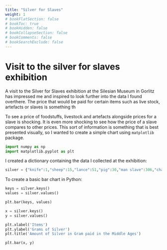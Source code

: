 ```yaml
---
title: "Silver for Slaves"
weight: 1
# bookFlatSection: false
# bookToc: true
# bookHidden: false
# bookCollapseSection: false
# bookComments: false
# bookSearchExclude: false
---
```


# Visit to the silver for slaves exhibition

A visit to the Silver for Slaves exhibition at the Silesian Museum in Gorlitz has impressed me and inspired to look further into the data I found overthere. 
The price that would be paid for certain items such as live stock, artefacts or slaves is something th

To see a price of foodstuffs, livestock and artefacts alongside prices for a slave is shocking. It is even more shocking to see how the price of a slave compares to other prices. This sort of information is something that is best presented visually, so 
I wanted to create a simple chart using `matplotlib` package. 



```python
import numpy as np
import matplotlib.pyplot as plt
```


I created a dictionary containing the data I collected at the exhibition:

```python
silver = {"knife":1,"sheep":15,"lance":51,"pig":30,"man slave":306,"chain male":804}
```

To create a basic bar chart in Python: 

```python
keys = silver.keys()
values = silver.values()

plt.bar(keys, values)
```

```python
x = silver.keys()
y = silver.values()

plt.xlabel('Items')
plt.ylabel('Grams of Silver')
plt.title('Amount of Silver in Gram paid in the Middle Ages')

plt.bar(x, y)
```